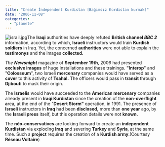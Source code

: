 ```yaml
---
title: "Create İndependent Kurdistan [Bağımsız Kürdistan kurmak]"
date: "2006-11-08"
categories: 
  - "planete"
---
```


![israil.jpg](/uploads/2006/11/israil.jpg)The **Iraqi** authorities have deeply refuted **British channel _BBC 2_** information, according to which, **Israeli** instructors would train **Kurdish soldiers** in Iraq. Yet, the concerned **authorities** were not able to explain the **testimonys** and the images **collected.**

_The **Newsnight**_ magazine of **September 19th**, 2006 had presented **exclusive images** of huge installations and these trainings. **"Interop**" and "**Colosseum**", two Israeli **mercenary** companies would have served as a **cover** to this activity of **Tsahal.** The officers would pass in **transit** through **Djibouti** to mask their origin.

The **Israelis** would have succeeded to the **American mercenary** companies already present in **Iraqi Kurdistan** since the creation of the **non-overflight a**rea, at the end of the "**Desert Storm"** operation, in 1991. The presence of **Israeli** instructors in **Iraq** had been **disclosed,** more than **one year** ago, by the **Israeli press** itself, but this operation details were not **known.**

The **néo-conservatives** are looking forward to create an **independent Kurdistan** via exploding **Iraq** and severing **Turkey** and **Syria**, at the same time. Such a **project** requires the creation of a **Kurdish army**.(Courtesy **Réseau Voltaire**)
